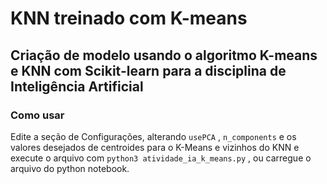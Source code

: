 # KNN treinado com K-means
## Criação de modelo usando o algoritmo K-means e KNN com Scikit-learn para a disciplina de Inteligência Artificial 

### Como usar
Edite a seção de Configurações, alterando `usePCA` , `n_components` e os valores desejados de centroides para o K-Means e vizinhos do KNN
e execute o arquivo com `python3 atividade_ia_k_means.py` , ou carregue o arquivo do python notebook.
